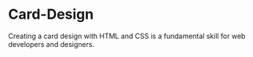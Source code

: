 # Card-Design
Creating a card design with HTML and CSS is a fundamental skill for web developers and designers.
